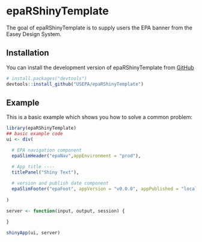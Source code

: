 # epaRShinyTemplate

<!-- badges: start -->
<!-- badges: end -->

The goal of epaRShinyTemplate is to supply users the EPA banner from the Easey Design System.

## Installation

You can install the development version of epaRShinyTemplate from [GitHub](https://github.com/USEPA/epaRShinyTemplate)

``` r
# install.packages("devtools")
devtools::install_github("USEPA/epaRShinyTemplate")
```

## Example

This is a basic example which shows you how to solve a common problem:

``` r
library(epaRShinyTemplate)
## basic example code
ui <- div(

  # EPA navigation component
  epaSlimHeader("epaNav",appEnvironment = "prod"),

  # App title ----
  titlePanel("Shiny Text"),
  
  # version and publish date component
  epaSlimFooter("epaFoot", appVersion = "v0.0.0", appPublished = "local")
  
)

server <- function(input, output, session) {

}

shinyApp(ui, server)

```
